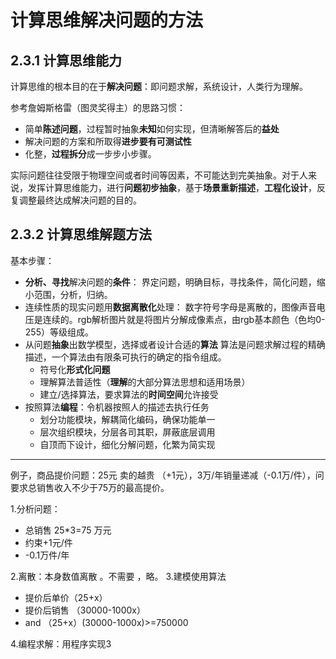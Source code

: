 # 计算思维解决问题的方法


## 2.3.1 计算思维能力
计算思维的根本目的在于**解决问题**：即问题求解，系统设计，人类行为理解。

参考詹姆斯格雷（图灵奖得主）的思路习惯：
* 简单**陈述问题**，过程暂时抽象**未知**如何实现，但清晰解答后的**益处**
* 解决问题的方案和所取得**进步要有可测试性**
* 化整，**过程拆分**成一步步小步骤。

实际问题往往受限于物理空间或者时间等因素，不可能达到完美抽象。对于人来说，发挥计算思维能力，进行**问题初步抽象**，基于**场景重新描述**，**工程化设计**，反复调整最终达成解决问题的目的。
## 2.3.2 计算思维解题方法
基本步骤：
* **分析、寻找**解决问题的**条件**：
界定问题，明确目标，寻找条件，简化问题，缩小范围，分析，归纳。
* 连续性质的现实问题用**数据离散化**处理：
数字符号字母是离散的，图像声音电压是连续的。rgb解析图片就是将图片分解成像素点，由rgb基本颜色（色均0-255）等级组成。
* 从问题**抽象**出数学模型，选择或者设计合适的**算法**
算法是问题求解过程的精确描述，一个算法由有限条可执行的确定的指令组成。
  * 符号化**形式化问题**
  * 理解算法普适性（**理解**的大部分算法思想和适用场景）
  * 建立/选择算法，要求算法的**时间空间**允许接受  
* 按照算法**编程**：令机器按照人的描述去执行任务
  * 划分功能模块，解耦简化编码，确保功能单一
  * 层次组织模块，分层各司其职，屏蔽底层调用
  * 自顶而下设计，细化分解问题，化繁为简实现

---
例子，商品提价问题：25元 卖的越贵 （+1元），3万/年销量递减（-0.1万/件），问要求总销售收入不少于75万的最高提价。

1.分析问题：
* 总销售 25*3=75 万元
* 约束+1元/件
* -0.1万件/年

2.离散：本身数值离散 。不需要 ，略。
3.建模使用算法   
* 提价后单价（25+x）
* 提价后销售 （30000-1000x）
* and  （25+x）(30000-1000x)>=750000

4.编程求解：用程序实现3



